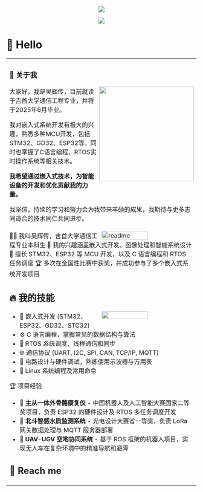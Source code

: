 <div align="center">
  
  <!-- dynamic typing effect 动态打字效果 -->
  <div align="center">
    <a href="https://blog.sunguoqi.com/">
      <img src="https://readme-typing-svg.herokuapp.com/?lines=Hello%2C%20World!;小小白同学祝您今天愉快!&center=true&size=27" />
    </a>
  </div>

  <!-- knock code pictures 敲代码的图片 -->
  <img src="https://cdn.jsdelivr.net/gh/sun0225SUN/sun0225SUN/assets/images/coding.gif" /><br>

</div>

#  🙋 Hello

<table>
<tr><td>

<!-- About me 关于我 -->
### 🤺 关于我
  
<img align="right" width="250" src="https://cdn.jsdelivr.net/gh/sun0225SUN/sun0225SUN/assets/images/hi.gif" /> <p>大家好，我是吴辉传，目前就读于吉首大学通信工程专业，并将于2025年6月毕业。</p> <p>我对嵌入式系统开发有极大的兴趣，熟悉多种MCU开发，包括STM32、GD32、ESP32等，同时也掌握了C语言编程、RTOS实时操作系统等相关技术。</p> <p><strong>我希望通过嵌入式技术，为智能设备的开发和优化贡献我的力量。</strong></p> <p>我坚信，持续的学习和努力会为我带来丰硕的成果，我期待与更多志同道合的技术同仁共同进步。</p> </td></tr> <tr><td> <img align='right' width='50%' alt='readme' src="https://github-readme-stats-git-masterrstaa-rickstaa.vercel.app/api?username=whc-coder&show_icons=true&theme=react" />
👨‍💻 我叫吴辉传，吉首大学通信工程专业本科生
🎯 我的兴趣涵盖嵌入式开发、图像处理和智能系统设计
🚀 擅长 STM32、ESP32 等 MCU 开发，以及 C 语言编程和 RTOS 任务调度
🏆 多次在全国性比赛中获奖，并成功参与了多个嵌入式系统开发项目
## 🔥 我的技能
<img align='right' width='50%' src='https://github-readme-stats-git-masterrstaa-rickstaa.vercel.app/api/top-langs/?username=whc-coder&layout=compact&hide=HTML&theme=react'/> <ul> <li>🦾 嵌入式开发 (STM32、ESP32、GD32、STC32)</li> <li>⚙️ C 语言编程，掌握常见的数据结构与算法</li> <li>🧩 RTOS 系统调度、线程通信和同步</li> <li>🌐 通信协议 (UART, I2C, SPI, CAN, TCP/IP, MQTT)</li> <li>🔋 电路设计与硬件调试，熟练使用示波器与万用表</li> <li>🚀 Linux 系统编程及常用命令</li> </ul>
🏆 项目经验
<ul> <li>🤖 <strong>主从一体外骨骼康复仪</strong> - 中国机器人及人工智能大赛国家二等奖项目，负责 ESP32 的硬件设计及 RTOS 多任务调度开发</li> <li>🌊 <strong>北斗智感水质监测系统</strong> - 光电设计大赛省一等奖，负责 LoRa 网关数据处理与 MQTT 服务器部署</li> <li>🚁 <strong>UAV-UGV 空地协同系统</strong> - 基于 ROS 框架的机器人项目，实现无人车在复杂环境中的精准导航和避障</li> </ul>

## 🤖 Reach me

